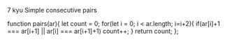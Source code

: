 7 kyu
Simple consecutive pairs

function pairs(ar){
 let count = 0;
  for(let i = 0; i < ar.length; i=i+2){
    if(ar[i]+1 === ar[i+1] || ar[i] === ar[i+1]+1) 
      count++;
  }
  return count;
};

